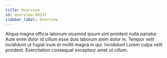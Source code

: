 ```yaml
---
title: Overview
id: overview-60337
sidebar_label: Overview
---
```


Aliqua magna officia laborum eiusmod ipsum sint proident nulla pariatur. Aute enim dolor id cillum esse duis laborum anim dolor in. Tempor velit incididunt ut fugiat irure et mollit magna in qui. Incididunt Lorem culpa velit proident. Exercitation consequat excepteur amet ut cillum.

